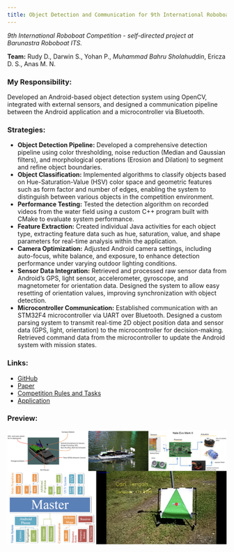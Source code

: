```yaml
---
title: Object Detection and Communication for 9th International Roboboat Competition (2016)
---
```


*9th International Roboboat Competition - self-directed project at Barunastra Roboboat ITS.*

**Team:** Rudy D., Darwin S., Yohan P., *Muhammad Bahru Sholahuddin*, Ericza D. S., Anas M. N.

### My Responsibility:
Developed an Android-based object detection system using OpenCV, integrated with external sensors, and designed a communication pipeline between the Android application and a microcontroller via Bluetooth.

### Strategies:
- **Object Detection Pipeline:** Developed a comprehensive detection pipeline using color thresholding, noise reduction (Median and Gaussian filters), and morphological operations (Erosion and Dilation) to segment and refine object boundaries.
- **Object Classification:** Implemented algorithms to classify objects based on Hue-Saturation-Value (HSV) color space and geometric features such as form factor and number of edges, enabling the system to distinguish between various objects in the competition environment.
- **Performance Testing:** Tested the detection algorithm on recorded videos from the water field using a custom C++ program built with CMake to evaluate system performance.
- **Feature Extraction:** Created individual Java activities for each object type, extracting feature data such as hue, saturation, value, and shape parameters for real-time analysis within the application.
- **Camera Optimization:** Adjusted Android camera settings, including auto-focus, white balance, and exposure, to enhance detection performance under varying outdoor lighting conditions.
- **Sensor Data Integration:** Retrieved and processed raw sensor data from Android’s GPS, light sensor, accelerometer, gyroscope, and magnetometer for orientation data. Designed the system to allow easy resetting of orientation values, improving synchronization with object detection.
- **Microcontroller Communication:** Established communication with an STM32F4 microcontroller via UART over Bluetooth. Designed a custom parsing system to transmit real-time 2D object position data and sensor data (GPS, light, orientation) to the microcontroller for decision-making. Retrieved command data from the microcontroller to update the Android system with mission states.

### Links:
- [GitHub](https://github.com/mbsbahru/mbsbahru.github.io/blob/main/projects/barunastra_roboboat.md?plain=1)
- [Paper](https://robonation.org/app/uploads/sites/3/2019/10/ITSN_RB16_Paper.pdf)
- [Competition Rules and Tasks](https://drive.google.com/file/d/0BzV2g6noYWvrcllVVjJzWDJMbU0/view?usp=sharing&resourcekey=0-r_J7uLPxqzsBOr-YExZiJg)
- [Application](https://drive.google.com/file/d/19wvUKwV2xPmhx0Rs0UimR88snFOb-KrW/view?usp=sharing)

### Preview:
![Barunastra Nala Gab](../assets/img/project_barunastra.png)

